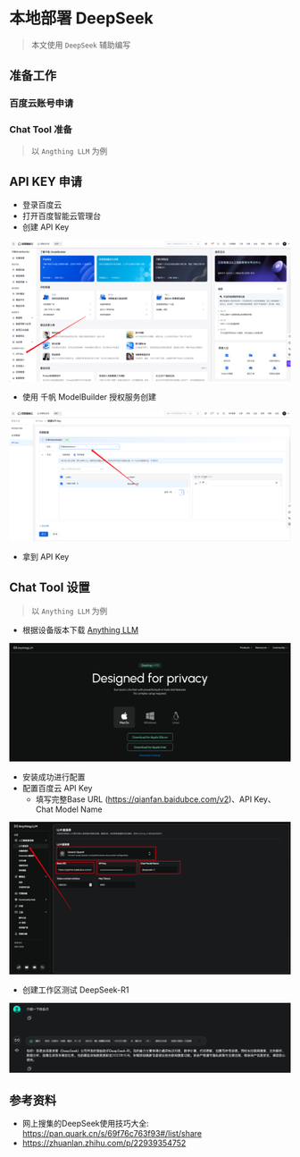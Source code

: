 # 本地部署 DeepSeek

> 本文使用 `DeepSeek` 辅助编写

## 准备工作
### 百度云账号申请
### Chat Tool 准备
> 以 `Angthing LLM` 为例

## API KEY 申请
* 登录百度云
* 打开百度智能云管理台
* 创建 API Key

![](../images/intelligence/create-api-key.png)

* 使用 千帆 ModelBuilder 授权服务创建

![](../images/intelligence/select-model-builder.png)

* 拿到 API Key

## Chat Tool 设置
> 以 `Anything LLM` 为例

* 根据设备版本下载 [Anything LLM](https://anythingllm.com/desktop)

![](../images/intelligence/anythingllm-website.png)

* 安装成功进行配置
* 配置百度云 API Key
	* 填写完整Base URL (https://qianfan.baidubce.com/v2)、API Key、Chat Model Name

![](../images/intelligence/anythingllm-config.png)

* 创建工作区测试 DeepSeek-R1

![](../images/intelligence/anythingllm-check.png)


## 参考资料
* 网上搜集的DeepSeek使用技巧大全: https://pan.quark.cn/s/69f76c763f93#/list/share
* https://zhuanlan.zhihu.com/p/22939354752